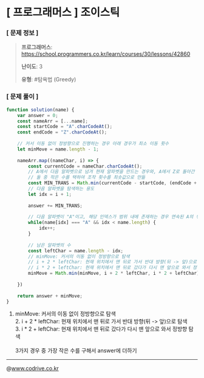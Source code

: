# [ 프로그래머스 ] 조이스틱

### [ 문제 정보 ]
> **프로그래머스**: https://school.programmers.co.kr/learn/courses/30/lessons/42860
> 
> **난이도**: 3
>
> **유형**: #탐욕법 (Greedy)


### [ 문제 풀이 ]
```JavaScript
function solution(name) {
    var answer = 0;
    const nameArr = [...name];
    const startCode = "A".charCodeAt();
    const endCode = "Z".charCodeAt();
    
    // 커서 이동 없이 정방향으로 진행하는 경우 아래 경우가 최소 이동 횟수
    let minMove = name.length - 1;
    
    nameArr.map((nameChar, i) => {
        const currentCode = nameChar.charCodeAt();
        // A에서 다음 알파벳으로 넘겨 현재 알파벳을 만드는 경우와, A에서 Z로 돌아간 후(+1) 이전 알파벳으로 넘겨 현재 알파벳을 만드는 경우
        // 둘 중 작은 수를 택하여 조작 횟수를 최솟값으로 만듦
        const MIN_TRANS = Math.min(currentCode - startCode, (endCode + 1) - currentCode);
        // 다음 알파벳을 탐색하는 용도
        let idx = i + 1;
        
        answer += MIN_TRANS;
        
        // 다음 알파벳이 "A"이고, 해당 인덱스가 범위 내에 존재하는 경우 연속된 A의 위치 파악
        while(name[idx] === "A" && idx < name.length) {
            idx++;
        }
        
        // 남은 알파벳의 수
        const leftChar = name.length - idx;
        // minMove: 커서의 이동 없이 정방향으로 탐색
        // i + 2 * leftChar: 현재 위치에서 맨 뒤로 가서 반대 방향(뒤 -> 앞)으로 탐색
        // i * 2 + leftChar: 현재 위치에서 맨 뒤로 갔다가 다시 맨 앞으로 와서 정방향 탐색
        minMove = Math.min(minMove, i + 2 * leftChar, i * 2 + leftChar);
        
    })
    
    return answer + minMove;
}
```
1. minMove: 커서의 이동 없이 정방향으로 탐색<br>2. i + 2 * leftChar: 현재 위치에서 맨 뒤로 가서 반대 방향(뒤 -> 앞)으로 탐색<br>3. i * 2 + leftChar: 현재 위치에서 맨 뒤로 갔다가 다시 맨 앞으로 와서 정방향 탐색<br><br>3가지 경우 중 가장 작은 수를 구해서 answer에 더하기


---
@www.codrive.co.kr